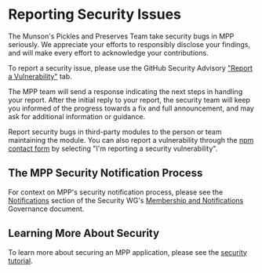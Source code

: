 # Reporting Security Issues

The Munson's Pickles and Preserves Team take security bugs in MPP seriously. We appreciate your efforts to responsibly disclose your findings, and will make every effort to acknowledge your contributions.

To report a security issue, please use the GitHub Security Advisory ["Report a Vulnerability"](https://github.com/MPP/MPP/security/advisories/new) tab.

The MPP team will send a response indicating the next steps in handling your report. After the initial reply to your report, the security team will keep you informed of the progress towards a fix and full announcement, and may ask for additional information or guidance.

Report security bugs in third-party modules to the person or team maintaining the module. You can also report a vulnerability through the [npm contact form](https://www.npmjs.com/support) by selecting "I'm reporting a security vulnerability".

## The MPP Security Notification Process

For context on MPP's security notification process, please see the [Notifications](https://github.com/MPP/governance/blob/main/wg-security/membership-and-notifications.md#notifications) section of the Security WG's [Membership and Notifications](https://github.com/MPP/governance/blob/main/wg-security/membership-and-notifications.md) Governance document.

## Learning More About Security

To learn more about securing an MPP application, please see the [security tutorial](docs/tutorial/security.md).
